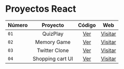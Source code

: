 # Proyectos React
| Número        | Proyecto     | Código      | Web          
| ------------- |:-------------:|:-------------:|:-------------:|
|```01```| QuizPlay | [Ver](https://github.com/MarceeloDominguez/Proyectos-React/tree/master/01-quizplay) | [Visitar](https://quizplayproyecto1.surge.sh/)
|```02```| Memory Game | [Ver](https://github.com/MarceeloDominguez/Proyectos-React/tree/master/02-memory-game) | [Visitar](https://mgameproyecto2.surge.sh/)
|```03```| Twitter Clone | [Ver](https://github.com/MarceeloDominguez/Proyectos-React/tree/master/03-clone-twitter) | [Visitar](https://clone-twitter-03.surge.sh/)
|```04```| Shopping cart UI | [Ver](https://github.com/MarceeloDominguez/Proyectos-React/tree/master/04-food-shopping) | [Visitar](https://04-food-shopping.vercel.app/)

